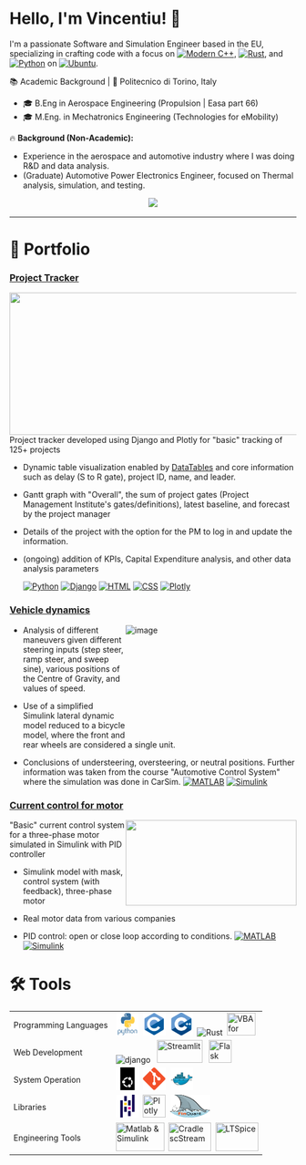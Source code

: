 # Hello, I'm Vincentiu! 👋

I'm a passionate Software and Simulation Engineer based in the EU, specializing in crafting code with a focus on [![Modern C++](https://img.shields.io/badge/Modern%20C%2B%2B-blue.svg)](https://en.cppreference.com/w/cpp/17), [![Rust](https://img.shields.io/badge/Rust-blue.svg)](https://www.rust-lang.org/), and [![Python](https://img.shields.io/badge/Python-blue.svg)](https://www.python.org/) on [![Ubuntu](https://img.shields.io/badge/Ubuntu-orange.svg)](https://ubuntu.com/).

📚 Academic Background | 📍 Politecnico di Torino, Italy

- 🎓 B.Eng in Aerospace Engineering (Propulsion | Easa part 66)
- 🎓 M.Eng. in Mechatronics Engineering (Technologies for eMobility)
 

:fire: **Background (Non-Academic):**
- Experience in the aerospace and automotive industry where I was doing R&D and data analysis.
- (Graduate) Automotive Power Electronics Engineer, focused on Thermal analysis, simulation, and testing.

<div align="center">
  <img src="https://github.com/itsVinM/itsVinM/assets/85823292/e459e80e-54a3-4f58-b7a3-e039d807c710" width="160" />
</div>

---

# 🚀 Portfolio

### [Project Tracker](https://github.com/itsVinM/Python_Project_Tracker)

<img src="https://github.com/itsVinM/Python_Project_Tracker/assets/85823292/246bc054-3d5f-4bc8-9688-2a9261a12788" align="right" width="600" height="250">
<p>
  Project tracker developed using Django and Plotly for "basic" tracking of 125+ projects
  
  - Dynamic table visualization enabled by [DataTables](https://datatables.net/index) and core information such as delay (S to R gate), project ID, name, and leader.
  - Gantt graph with "Overall", the sum of project gates (Project Management Institute's gates/definitions), latest baseline, and forecast by the project manager
  - Details of the project with the option for the PM to log in and update the information.
  - (ongoing) addition of KPIs, Capital Expenditure analysis, and other data analysis parameters

    [![Python](https://img.shields.io/badge/Python-blue.svg)](https://www.python.org/)
    [![Django](https://img.shields.io/badge/Django-darkgreen.svg)](https://docs.djangoproject.com/en/stable/)
    [![HTML](https://img.shields.io/badge/HTML5-darkgreen.svg)](https://developer.mozilla.org/en-US/docs/Web/Guide/HTML/HTML5)
    [![CSS](https://img.shields.io/badge/CSS3-darkgreen.svg)](https://developer.mozilla.org/en-US/docs/Web/CSS/CSS3)
    [![Plotly](https://img.shields.io/badge/Plotly-lightblue.svg)](https://plotly.com/python)
    
</p>


### [Vehicle dynamics](https://github.com/itsVinM/Basic_vehicle_dynamics)
<img width="300" height="200" alt="image"  src="https://github.com/itsVinM/Basic_vehicle_dynamics/assets/85823292/44d2a12d-4342-4331-b55f-5db80d760fb1" align="right">
<p>  
  
  - Analysis of different maneuvers given different steering inputs (step steer, ramp steer, and sweep sine), various positions of the Centre of Gravity, and values of speed. 
  
  - Use of a simplified Simulink lateral dynamic model reduced to a bicycle model, where the front and rear wheels are considered a single unit.

  - Conclusions of understeering, oversteering, or neutral positions. Further information was taken from the course "Automotive Control System" where the simulation was done in CarSim.
  [![MATLAB](https://img.shields.io/badge/MATLAB-orange.svg)](https://www.mathworks.com/products/matlab.html)
[![Simulink](https://img.shields.io/badge/Simulink-orange.svg)](https://www.mathworks.com/products/simulink.html)

</p>

### [Current control for motor](https://github.com/itsVinM/Basic_Current_Control_Motor)
<img width="300" height="150" src="https://github.com/itsVinM/itsVinM/assets/85823292/42388035-9611-450f-8b04-8667a34c1b25" align="right">
<p>
  "Basic" current control system for a three-phase motor simulated in Simulink with PID controller

  - Simulink model with mask, control system (with feedback), three-phase motor

  - Real motor data from various companies

  - PID control: open or close loop according to conditions.
[![MATLAB](https://img.shields.io/badge/MATLAB-orange.svg)](https://www.mathworks.com/products/matlab.html)
[![Simulink](https://img.shields.io/badge/Simulink-orange.svg)](https://www.mathworks.com/products/simulink.html)



</p>


# 🛠 Tools
  <table>
    <tr>
      <td>Programming Languages</td>
      <td>
        <img src="https://github.com/devicons/devicon/blob/master/icons/python/python-original-wordmark.svg" title="Python" alt="Python" width="40" height="40" />&nbsp;
        <img src="https://github.com/devicons/devicon/blob/master/icons/c/c-original.svg" title="C" alt="C++" width="40" height="40" />&nbsp;
        <img src="https://github.com/devicons/devicon/blob/master/icons/cplusplus/cplusplus-original.svg" title="Modern C++" alt="C++" width="40" height="40" />&nbsp;
        <img src="https://www.wiresmithtech.com/wp-content/uploads/rust-logo-512x512-1.png" title="Rust" alt="Rust" width="40" height="40" />&nbsp;
        <img src="https://www.atlasformation.fr/atlas/wp-content/uploads/2017/01/logo-Excel-VBA.png" title="VBA for Excel" width="50" height="40" />&nbsp;
      </td>
    </tr>
    <tr>
      <td>Web Development</td>
      <td>
        <img src="https://vercel.com/_next/image?url=https%3A%2F%2Fimages.ctfassets.net%2Fe5382hct74si%2F76huO0U4LZC7JDYn9ATcua%2F7e73799e55400fa274d56bfd4b44caa2%2Fdjango.png&w=3840&q=75&dpl=dpl_33YXTrqqZy8SDU7JtvzPRSLkGJcE"
          title="Django" alt="django" width="50" height="40" /> &nbsp;
        <img src="https://images.datacamp.com/image/upload/v1640050215/image27_frqkzv.png" title="Streamlit" width="80" height="40" /> &nbsp;
        <img src="https://www.vectorlogo.zone/logos/pocoo_flask/pocoo_flask-icon.svg" title="Flask" width="40" height="40" />
      </td>
    </tr>
    <tr>
      <td>System Operation</td>
      <td>
        <img src="https://github.com/devicons/devicon/blob/master/icons/ubuntu/ubuntu-plain.svg" title="Ubuntu" alt="Ubuntu" width="40" height="40" />&nbsp;
        <img src="https://github.com/devicons/devicon/blob/master/icons/git/git-plain.svg" title="Git" width="40" height="40" />&nbsp;
        <img src="https://github.com/devicons/devicon/blob/v2.13.0/icons/docker/docker-original.svg" title="Docker" width="40" height="40" />
      </td>
    </tr>
    <tr>
      <td>Libraries</td>
      <td>
        <img src="https://github.com/devicons/devicon/blob/master/icons/pandas/pandas-original.svg" title="Numpy" width="40" height="40" />&nbsp;
        <img src="https://pbs.twimg.com/profile_images/1707801799267348480/xd7EdAjS_400x400.jpg" title="Plotly" width="40" height="40" />&nbsp;
        <img src="https://raw.githubusercontent.com/fmilthaler/finquant/master/images/finquant-logo.png" title="FinQuant" width="70" height="40" />
      </td>
    </tr>
    <tr>
      <td>Engineering Tools</td>
      <td>
        <img src="https://www.okan.edu.tr/uploads/c_1920x760/slider/matlab-simulink/mlsl-12062018.jpg" title="Matlab & Simulink" width="85" height="50" />&nbsp;
        <img src="https://simteq.co.za/wp-content/uploads/2020/05/Snipaste_2020-06-02_16-48-23.png" title="Cradle scStream" width="75" height="50" />&nbsp;
        <img src="https://img-blog.csdnimg.cn/img_convert/2a29382acdb69535906934f4b6630894.png" title="LTSpice" width="75" height="50" />
      </td>
    </tr>
  </table>

